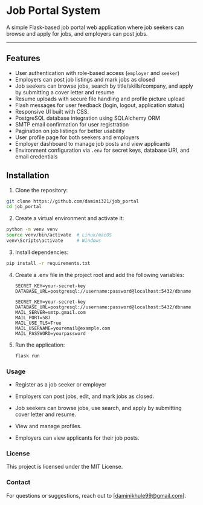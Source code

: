 # Job Portal System

A simple Flask-based job portal web application where job seekers can browse and apply for jobs, and employers can post jobs.

---

## Features

- User authentication with role-based access (`employer` and `seeker`)
- Employers can post job listings and mark jobs as closed
- Job seekers can browse jobs, search by title/skills/company, and apply by submitting a cover letter and resume
- Resume uploads with secure file handling and profile picture upload
- Flash messages for user feedback (login, logout, application status)
- Responsive UI built with CSS.
- PostgreSQL database integration using SQLAlchemy ORM
- SMTP email confirmation for user registration
- Pagination on job listings for better usability
- User profile page for both seekers and employers
- Employer dashboard to manage job posts and view applicants
- Environment configuration via `.env` for secret keys, database URI, and email credentials


## Installation

1. Clone the repository:

```bash
git clone https://github.com/damini321/job_portal
cd job_portal
```

2. Create a virtual environment and activate it:

```bash
python -m venv venv
source venv/bin/activate  # Linux/macOS
venv\Scripts\activate     # Windows
```

3. Install dependencies:

```bash
pip install -r requirements.txt
```

4. Create a .env file in the project root and add the following variables:
   ```
   SECRET_KEY=your-secret-key
   DATABASE_URL=postgresql://username:password@localhost:5432/dbname

   SECRET_KEY=your-secret-key
   DATABASE_URL=postgresql://username:password@localhost:5432/dbname
   MAIL_SERVER=smtp.gmail.com
   MAIL_PORT=587
   MAIL_USE_TLS=True
   MAIL_USERNAME=youremail@example.com
   MAIL_PASSWORD=yourpassword

   ```

5. Run the application:
   
   ```bash
   flask run
   ```


### Usage
- Register as a job seeker or employer

- Employers can post jobs, edit, and mark jobs as closed.

- Job seekers can browse jobs, use search, and apply by submitting cover letter and resume.

- View and manage profiles.

- Employers can view applicants for their job posts.

### License
This project is licensed under the MIT License.

### Contact
For questions or suggestions, reach out to [daminikhule99@gmail.com].

